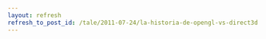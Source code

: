 ```yaml
---
layout: refresh
refresh_to_post_id: /tale/2011-07-24/la-historia-de-opengl-vs-direct3d.html
---
```

